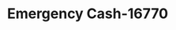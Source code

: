 ---
f_zip-code: 39272
f_state-code: MS
title: Emergency Cash-16770
f_phone: 601-373-7661
f_city-only: Byram
f_address: 5780 Terry Road Byram
f_location-unique-id: '16770'
slug: emergency-cash-16770
updated-on: '2024-05-30T13:46:58.046Z'
created-on: '2024-05-30T13:36:59.803Z'
published-on: '2024-05-30T13:54:32.469Z'
f_city-state: cms/city/byram-ms.md
f_company: cms/company/emergency-cash.md
f_state: cms/state/mississippi.md
layout: '[payday-loan].html'
tags: payday-loan
---